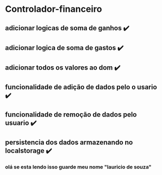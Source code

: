 # Controlador-financeiro


## adicionar logicas de soma de ganhos ✔️
## adicionar logica de soma de gastos ✔️
## adicionar todos os valores ao dom ✔️
## funcionalidade de adição de dados  pelo o usario ✔️
## funcionalidade de remoção de dados pelo usuario ✔️
## persistencia dos dados armazenando no localstorage ✔️




### olá se esta lendo isso guarde meu nome "lauricio de souza"

